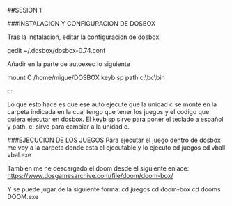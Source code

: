 ##SESION 1

###INSTALACION Y CONFIGURACION DE DOSBOX

Tras la instalacion, editar la configuracion de dosbox:

gedit ~/.dosbox/dosbox-0.74.conf

Añadir en la parte de autoexec lo siguiente

mount C /home/migue/DOSBOX
keyb sp
path c:\bc\bin

c:




Lo que esto hace es que ese auto ejecute que la unidad c se monte en la carpeta indicada en la cual tengo que tener los juegos y el codigo que quiera ejecutar en dosbox. El keyb sp sirve para poner el teclado a español y path. c: sirve para cambiar a la unidad c.

###EJECUCION DE LOS JUEGOS
Para ejecutar el juego dentro de dosbox me voy a la carpeta donde esta el ejecutable y lo ejecuto 
cd juegos
cd vball
vbal.exe

Tambien me he descargado el doom desde el siguiente enlace:
https://www.dosgamesarchive.com/file/doom/doom-box/

Y se puede jugar de la siguiente forma:
cd juegos
cd doom-box
cd dooms
DOOM.exe


